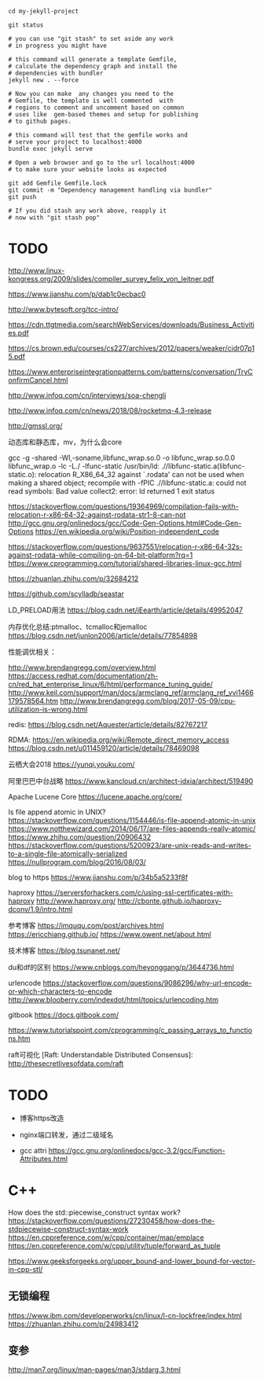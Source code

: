 
```
cd my-jekyll-project  
 
git status 

# you can use "git stash" to set aside any work 
# in progress you might have

# this command will generate a template Gemfile,
# calculate the dependency graph and install the 
# dependencies with bundler  
jekyll new . --force 

# Now you can make  any changes you need to the 
# Gemfile, the template is well commented  with 
# regions to comment and uncomment based on common 
# uses like  gem-based themes and setup for publishing 
# to github pages.

# this command will test that the gemfile works and 
# serve your project to localhost:4000  
bundle exec jekyll serve 

# Open a web browser and go to the url localhost:4000 
# to make sure your website looks as expected

git add Gemfile Gemfile.lock
git commit -m "Dependency management handling via bundler"
git push

# If you did stash any work above, reapply it 
# now with "git stash pop"
```


# TODO

http://www.linux-kongress.org/2009/slides/compiler_survey_felix_von_leitner.pdf

https://www.jianshu.com/p/dab1c0ecbac0

http://www.bytesoft.org/tcc-intro/

https://cdn.ttgtmedia.com/searchWebServices/downloads/Business_Activities.pdf

https://cs.brown.edu/courses/cs227/archives/2012/papers/weaker/cidr07p15.pdf

https://www.enterpriseintegrationpatterns.com/patterns/conversation/TryConfirmCancel.html

http://www.infoq.com/cn/interviews/soa-chengli

http://www.infoq.com/cn/news/2018/08/rocketmq-4.3-release


http://gmssl.org/


动态库和静态库，mv，为什么会core

gcc -g -shared -Wl,-soname,libfunc_wrap.so.0 -o libfunc_wrap.so.0.0 libfunc_wrap.o -lc -L./ -lfunc-static
/usr/bin/ld: .//libfunc-static.a(libfunc-static.o): relocation R_X86_64_32 against `.rodata' can not be used when making a shared object; recompile with -fPIC
.//libfunc-static.a: could not read symbols: Bad value
collect2: error: ld returned 1 exit status

https://stackoverflow.com/questions/19364969/compilation-fails-with-relocation-r-x86-64-32-against-rodata-str1-8-can-not
http://gcc.gnu.org/onlinedocs/gcc/Code-Gen-Options.html#Code-Gen-Options
https://en.wikipedia.org/wiki/Position-independent_code

https://stackoverflow.com/questions/9637551/relocation-r-x86-64-32s-against-rodata-while-compiling-on-64-bit-platform?rq=1
https://www.cprogramming.com/tutorial/shared-libraries-linux-gcc.html

https://zhuanlan.zhihu.com/p/32684212



https://github.com/scylladb/seastar

LD_PRELOAD用法
https://blog.csdn.net/iEearth/article/details/49952047

内存优化总结:ptmalloc、tcmalloc和jemalloc
https://blog.csdn.net/junlon2006/article/details/77854898

性能调优相关：

http://www.brendangregg.com/overview.html
https://access.redhat.com/documentation/zh-cn/red_hat_enterprise_linux/6/html/performance_tuning_guide/
http://www.keil.com/support/man/docs/armclang_ref/armclang_ref_vvi1466179578564.htm
http://www.brendangregg.com/blog/2017-05-09/cpu-utilization-is-wrong.html


redis:
https://blog.csdn.net/Aquester/article/details/82767217

RDMA:
https://en.wikipedia.org/wiki/Remote_direct_memory_access
https://blog.csdn.net/u011459120/article/details/78469098

云栖大会2018
https://yunqi.youku.com/

阿里巴巴中台战略
https://www.kancloud.cn/architect-jdxia/architect/519490


Apache Lucene Core
https://lucene.apache.org/core/


Is file append atomic in UNIX?
https://stackoverflow.com/questions/1154446/is-file-append-atomic-in-unix
https://www.notthewizard.com/2014/06/17/are-files-appends-really-atomic/
https://www.zhihu.com/question/20906432
https://stackoverflow.com/questions/5200923/are-unix-reads-and-writes-to-a-single-file-atomically-serialized
https://nullprogram.com/blog/2016/08/03/


blog to https
https://www.jianshu.com/p/34b5a5233f8f

haproxy
https://serversforhackers.com/c/using-ssl-certificates-with-haproxy
http://www.haproxy.org/
http://cbonte.github.io/haproxy-dconv/1.9/intro.html

参考博客
https://imququ.com/post/archives.html
https://ericchiang.github.io/
https://www.owent.net/about.html

技术博客
https://blog.tsunanet.net/

du和df的区别
https://www.cnblogs.com/heyonggang/p/3644736.html


urlencode
https://stackoverflow.com/questions/9086296/why-url-encode-or-which-characters-to-encode
http://www.blooberry.com/indexdot/html/topics/urlencoding.htm

gitbook
https://docs.gitbook.com/

https://www.tutorialspoint.com/cprogramming/c_passing_arrays_to_functions.htm

raft可视化
[Raft: Understandable Distributed Consensus]: http://thesecretlivesofdata.com/raft


# TODO

* 博客https改造
* nginx端口转发，通过二级域名

* gcc attri
https://gcc.gnu.org/onlinedocs/gcc-3.2/gcc/Function-Attributes.html

# C++

How does the std::piecewise_construct syntax work?
https://stackoverflow.com/questions/27230458/how-does-the-stdpiecewise-construct-syntax-work
https://en.cppreference.com/w/cpp/container/map/emplace
https://en.cppreference.com/w/cpp/utility/tuple/forward_as_tuple


https://www.geeksforgeeks.org/upper_bound-and-lower_bound-for-vector-in-cpp-stl/

## 无锁编程

https://www.ibm.com/developerworks/cn/linux/l-cn-lockfree/index.html
https://zhuanlan.zhihu.com/p/24983412

## 变参

http://man7.org/linux/man-pages/man3/stdarg.3.html